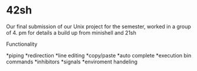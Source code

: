 # 42sh
Our final submission of our Unix project for the semester, worked in a group of 4. pm for details a build up from
minishell and 21sh

Functionality

*piping
*redirection
*line editing
*copy/paste
*auto complete
*execution bin commands
*inhibitors 
*signals 
*enviroment handeling
